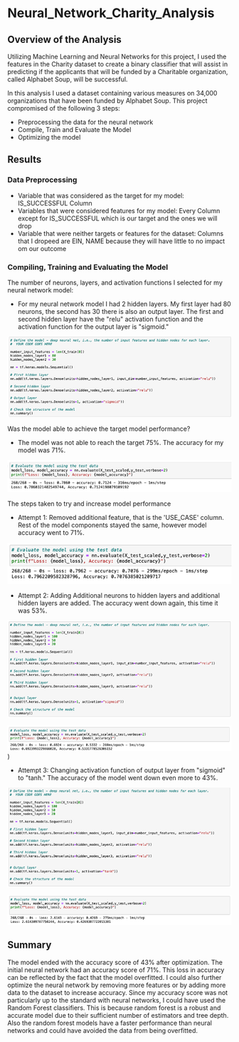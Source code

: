 # Neural_Network_Charity_Analysis

## Overview of the Analysis 
Utilizing Machine Learning and Neural Networks for this project, I used the features in the Charity dataset to create a binary classifier that will assist in predicting if the applicants that will be funded by a Charitable organization, called Alphabet Soup, will be successful. 

In this analysis I used a dataset containing various measures on 34,000 organizations that have been funded by Alphabet Soup. This project compromised of the following 3 steps: 
* Preprocessing the data for the neural network 
* Compile, Train and Evaluate the Model 
* Optimizing the model

## Results 

### Data Preprocessing 
- Variable that was considered as the target for my model: IS_SUCCESSFUL Column
- Variables that were considered features for my model: Every Column except for IS_SUCCESSFUL which is our target and the ones we will drop
- Variable that were neither targets or features for the dataset: Columns that I dropeed are EIN, NAME because they will have little to no impact om our outcome

### Compiling, Training and Evaluating the Model

The number of neurons, layers, and activation functions I selected for my neural network model:
- For my neural network model I had 2 hidden layers. My first layer had 80 neurons, the second has 30 there is also an output layer. The first and second hidden layer have the "relu" activation function and the activation function for the output layer is "sigmoid."

![img](https://github.com/DannyJohnson-Hi/Neural_Network_Charity_Analysis/blob/main/resources/image1.png)

Was the model able to achieve the target model performance?
- The model was not able to reach the target 75%. The accuracy for my model was 71%.

![img](https://github.com/DannyJohnson-Hi/Neural_Network_Charity_Analysis/blob/main/resources/image2.png)

The steps taken to try and increase model performance

- Attempt 1: Removed additional feature, that is the 'USE_CASE' column. Rest of the model components stayed the same, however model accuracy went  to 71%. 

![img](https://github.com/DannyJohnson-Hi/Neural_Network_Charity_Analysis/blob/main/resources/img2.png)


-  Attempt 2: Adding Additional neurons to hidden layers and additional hidden layers are added. The accuracy went down again, this time it was 53%.

![img](https://github.com/DannyJohnson-Hi/Neural_Network_Charity_Analysis/blob/main/resources/img4.png)

![img](https://github.com/DannyJohnson-Hi/Neural_Network_Charity_Analysis/blob/main/resources/img5.png))

- Attempt 3: Changing activation function of output layer from "sigmoid" to "tanh." The accuracy of the model went down even more to 43%.

![img](https://github.com/DannyJohnson-Hi/Neural_Network_Charity_Analysis/blob/main/resources/img6.png)

![img](https://github.com/DannyJohnson-Hi/Neural_Network_Charity_Analysis/blob/main/resources/img7.png)

## Summary 

The model ended with the accuracy score of 43% after optimization. The initial neural network had an accuracy score of 71%. This loss in accuracy can be reflected by the fact that the model overfitted. I could also further optimize the neural network by removing more features or by adding more data to the dataset to increase accuracy.
Since my accuracy score was not particularly up to the standard with neural networks, I could have used the Random Forest classifiers. This is because random forest is a robust and accurate model due to their sufficient number of estimators and tree depth. Also the random forest models have a faster performance than neural networks and could have avoided the data from being overfitted. 
